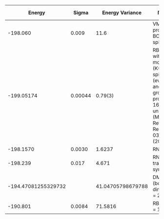 |       Energy          |  Sigma          | Energy Variance  |  Method                                                          | Data repository                     |
| ----------------------| ----------------| -----------------|------------------------------------------------------------------|------------------------------------ |
|    -198.060            |   0.009         |  11.6           |  VMC with projected BCS (Z2 spin liquid)                                   |                                     |
|    -199.05174   |   0.00044     |    0.79(3)      |  RBM+PP with momentum (K=0), spin-parity (even S), and point-group (A1) projections, 16 hidden units (Method Ref: Phys. Rev. X 11, 031034 (2021))  |    |
| -198.1570             | 0.0030          | 1.6237           | RNN                                                              |                                     |
| -198.239              | 0.017           | 4.671            | RNN + translational symmetry                                     |                                     |
| -194.47081255329732   |                 | 41.04705798679788 | DMRG (bond dimension = 256)                                     |                                     |
| -190.801              | 0.0084          | 71.5816          | RBM (alpha = 1)                                                  |                                     |
